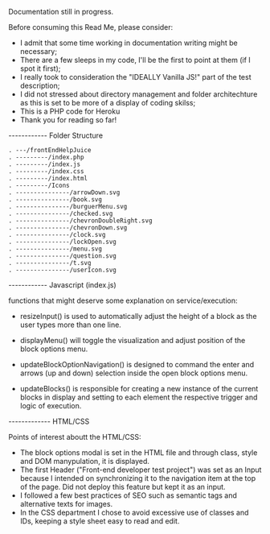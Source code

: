 Documentation still in progress.

Before consuming this Read Me, please consider: 

- I admit that some time working in documentation writing might be necessary;
- There are a few sleeps in my code, I'll be the first to point at them (if I spot it first);
- I really took to consideration the "IDEALLY Vanilla JS!" part of the test description;
- I did not stressed about directory management and folder architechture as this is set to be more of a display of coding skilss;
- This is a PHP code for Heroku
- Thank you for reading so far!


------------ Folder Structure

    . ---/frontEndHelpJuice
    . ---------/index.php
    . ---------/index.js
    . ---------/index.css
    . ---------/index.html
    . ---------/Icons
    . ---------------/arrowDown.svg
    . ---------------/book.svg
    . ---------------/burguerMenu.svg
    . ---------------/checked.svg
    . ---------------/chevronDoubleRight.svg
    . ---------------/chevronDown.svg
    . ---------------/clock.svg
    . ---------------/lockOpen.svg
    . ---------------/menu.svg
    . ---------------/question.svg
    . ---------------/t.svg
    . ---------------/userIcon.svg


------------ Javascript (index.js)

  functions that might deserve some explanation on service/execution:
  - resizeInput() is used to automatically adjust the height of a block as the user types more than one line.
    
  - displayMenu() will toggle the visualization and adjust position of the block options menu.
    
  - updateBlockOptionNavigation() is designed to command the enter and arrows (up and down) selection inside the open block options menu.
    
  - updateBlocks() is responsible for creating a new instance of the current blocks in display and setting to each element the respective trigger and logic of execution.



------------- HTML/CSS 

  Points of interest aboutt the HTML/CSS:
  - The block options modal is set in the HTML file and through class, style and DOM manypulation, it is displayed.
  - The first Header ("Front-end developer test project") was set as an Input because I intended on synchronizing it to the navigation item at the top of the page. Did not deploy this feature but kept it as an input.
  - I followed a few best practices of SEO such as semantic tags and alternative texts for images.
  - In the CSS department I chose to avoid excessive use of classes and IDs, keeping a style sheet easy to read and edit.

